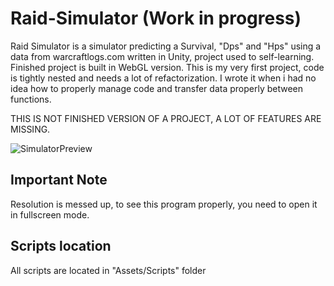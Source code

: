 # Raid-Simulator (Work in progress)
Raid Simulator is a simulator predicting a Survival, "Dps" and "Hps" using a data from warcraftlogs.com written in Unity, project used to self-learning. Finished project is built in WebGL version. This is my very first project, code is tightly nested and needs a lot of refactorization. I wrote it when i had no idea how to properly manage code and transfer data properly between functions.

THIS IS NOT FINISHED VERSION OF A PROJECT, A LOT OF FEATURES ARE MISSING.

![SimulatorPreview](Preview/SimPreview.gif)

## Important Note
Resolution is messed up, to see this program properly, you need to open it in fullscreen mode.

## Scripts location
All scripts are located in "Assets/Scripts" folder
